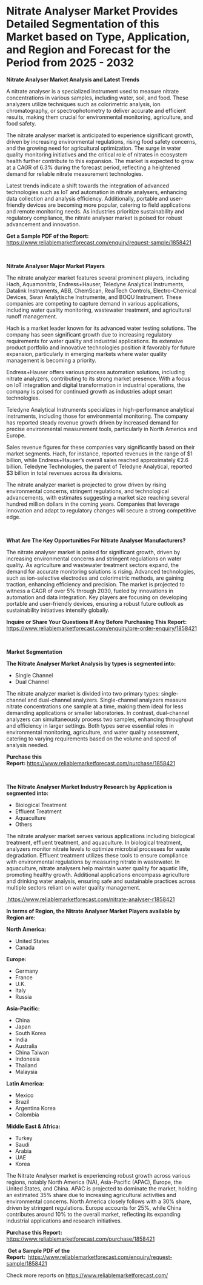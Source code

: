 <p><h1>Nitrate Analyser Market Provides Detailed Segmentation of this Market based on Type, Application, and Region and Forecast for the Period from 2025 - 2032</h1></p><p><strong>Nitrate Analyser Market Analysis and Latest Trends</strong></p>
<p><p>A nitrate analyser is a specialized instrument used to measure nitrate concentrations in various samples, including water, soil, and food. These analyzers utilize techniques such as colorimetric analysis, ion chromatography, or spectrophotometry to deliver accurate and efficient results, making them crucial for environmental monitoring, agriculture, and food safety.</p><p>The nitrate analyser market is anticipated to experience significant growth, driven by increasing environmental regulations, rising food safety concerns, and the growing need for agricultural optimization. The surge in water quality monitoring initiatives and the critical role of nitrates in ecosystem health further contribute to this expansion. The market is expected to grow at a CAGR of 6.3% during the forecast period, reflecting a heightened demand for reliable nitrate measurement technologies.</p><p>Latest trends indicate a shift towards the integration of advanced technologies such as IoT and automation in nitrate analysers, enhancing data collection and analysis efficiency. Additionally, portable and user-friendly devices are becoming more popular, catering to field applications and remote monitoring needs. As industries prioritize sustainability and regulatory compliance, the nitrate analyser market is poised for robust advancement and innovation.</p></p>
<p><strong>Get a Sample PDF of the Report:&nbsp;</strong> <a href="https://www.reliablemarketforecast.com/enquiry/request-sample/1858421?utm_campaign=2336&utm_medium=2&utm_source=Github&utm_content=ia&utm_term=28022025&utm_id=nitrate-analyser">https://www.reliablemarketforecast.com/enquiry/request-sample/1858421</a></p>
<p>&nbsp;</p>
<p><strong>Nitrate Analyser Major Market Players</strong></p>
<p><p>The nitrate analyzer market features several prominent players, including Hach, Aquamonitrix, Endress+Hauser, Teledyne Analytical Instruments, Datalink Instruments, ABB, ChemScan, RealTech Controls, Electro-Chemical Devices, Swan Analytische Instrumente, and BOQU Instrument. These companies are competing to capture demand in various applications, including water quality monitoring, wastewater treatment, and agricultural runoff management.</p><p>Hach is a market leader known for its advanced water testing solutions. The company has seen significant growth due to increasing regulatory requirements for water quality and industrial applications. Its extensive product portfolio and innovative technologies position it favorably for future expansion, particularly in emerging markets where water quality management is becoming a priority.</p><p>Endress+Hauser offers various process automation solutions, including nitrate analyzers, contributing to its strong market presence. With a focus on IoT integration and digital transformation in industrial operations, the company is poised for continued growth as industries adopt smart technologies.</p><p>Teledyne Analytical Instruments specializes in high-performance analytical instruments, including those for environmental monitoring. The company has reported steady revenue growth driven by increased demand for precise environmental measurement tools, particularly in North America and Europe.</p><p>Sales revenue figures for these companies vary significantly based on their market segments. Hach, for instance, reported revenues in the range of $1 billion, while Endress+Hauser’s overall sales reached approximately €2.6 billion. Teledyne Technologies, the parent of Teledyne Analytical, reported $3 billion in total revenues across its divisions.</p><p>The nitrate analyzer market is projected to grow driven by rising environmental concerns, stringent regulations, and technological advancements, with estimates suggesting a market size reaching several hundred million dollars in the coming years. Companies that leverage innovation and adapt to regulatory changes will secure a strong competitive edge.</p></p>
<p>&nbsp;</p>
<p><strong>What Are The Key Opportunities For Nitrate Analyser Manufacturers?</strong></p>
<p><p>The nitrate analyser market is poised for significant growth, driven by increasing environmental concerns and stringent regulations on water quality. As agriculture and wastewater treatment sectors expand, the demand for accurate monitoring solutions is rising. Advanced technologies, such as ion-selective electrodes and colorimetric methods, are gaining traction, enhancing efficiency and precision. The market is projected to witness a CAGR of over 5% through 2030, fueled by innovations in automation and data integration. Key players are focusing on developing portable and user-friendly devices, ensuring a robust future outlook as sustainability initiatives intensify globally.</p></p>
<p><strong>Inquire or Share Your Questions If Any Before Purchasing This Report:</strong> <a href="https://www.reliablemarketforecast.com/enquiry/pre-order-enquiry/1858421?utm_campaign=2336&utm_medium=2&utm_source=Github&utm_content=ia&utm_term=28022025&utm_id=nitrate-analyser">https://www.reliablemarketforecast.com/enquiry/pre-order-enquiry/1858421</a></p>
<p>&nbsp;</p>
<p><strong>Market Segmentation</strong></p>
<p><strong>The Nitrate Analyser Market Analysis by types is segmented into:</strong></p>
<p><ul><li>Single Channel</li><li>Dual Channel</li></ul></p>
<p><p>The nitrate analyzer market is divided into two primary types: single-channel and dual-channel analyzers. Single-channel analyzers measure nitrate concentrations one sample at a time, making them ideal for less demanding applications or smaller laboratories. In contrast, dual-channel analyzers can simultaneously process two samples, enhancing throughput and efficiency in larger settings. Both types serve essential roles in environmental monitoring, agriculture, and water quality assessment, catering to varying requirements based on the volume and speed of analysis needed.</p></p>
<p><strong>Purchase this Report:&nbsp;</strong><a href="https://www.reliablemarketforecast.com/purchase/1858421?utm_campaign=2336&utm_medium=2&utm_source=Github&utm_content=ia&utm_term=28022025&utm_id=nitrate-analyser">https://www.reliablemarketforecast.com/purchase/1858421</a></p>
<p>&nbsp;</p>
<p><strong>The Nitrate Analyser Market Industry Research by Application is segmented into:</strong></p>
<p><ul><li>Biological Treatment</li><li>Effluent Treatment</li><li>Aquaculture</li><li>Others</li></ul></p>
<p><p>The nitrate analyser market serves various applications including biological treatment, effluent treatment, and aquaculture. In biological treatment, analyzers monitor nitrate levels to optimize microbial processes for waste degradation. Effluent treatment utilizes these tools to ensure compliance with environmental regulations by measuring nitrate in wastewater. In aquaculture, nitrate analysers help maintain water quality for aquatic life, promoting healthy growth. Additional applications encompass agriculture and drinking water analysis, ensuring safe and sustainable practices across multiple sectors reliant on water quality management.</p></p>
<p><a href="https://www.reliablemarketforecast.com/nitrate-analyser-r1858421?utm_campaign=2336&utm_medium=2&utm_source=Github&utm_content=ia&utm_term=28022025&utm_id=nitrate-analyser">&nbsp;https://www.reliablemarketforecast.com/nitrate-analyser-r1858421</a></p>
<p><strong>In terms of Region, the Nitrate Analyser Market Players available by Region are:</strong></p>
<p>
    <p> <strong> North America: </strong>
        <ul>
            <li>United States</li>
            <li>Canada</li>
        </ul>
        </p> 
    <p> <strong> Europe: </strong>
        <ul>
            <li>Germany</li>
            <li>France</li>
            <li>U.K.</li>
            <li>Italy</li>
            <li>Russia</li>
        </ul>
        </p> 
    <p> <strong> Asia-Pacific: </strong>
        <ul>
            <li>China</li>
            <li>Japan</li>
            <li>South Korea</li>
            <li>India</li>
            <li>Australia</li>
            <li>China Taiwan</li>
            <li>Indonesia</li>
            <li>Thailand</li>
            <li>Malaysia</li>
        </ul>
        </p> 
    <p> <strong> Latin America: </strong>
        <ul>
            <li>Mexico</li>
            <li>Brazil</li>
            <li>Argentina Korea</li>
            <li>Colombia</li>
        </ul>
        </p> 
    <p> <strong> Middle East & Africa: </strong>
        <ul>
            <li>Turkey</li>
            <li>Saudi</li>
            <li>Arabia</li>
            <li>UAE</li>
            <li>Korea</li>
        </ul>
    </p>
    </p>
<p><p>The Nitrate Analyser market is experiencing robust growth across various regions, notably North America (NA), Asia-Pacific (APAC), Europe, the United States, and China. APAC is projected to dominate the market, holding an estimated 35% share due to increasing agricultural activities and environmental concerns. North America closely follows with a 30% share, driven by stringent regulations. Europe accounts for 25%, while China contributes around 10% to the overall market, reflecting its expanding industrial applications and research initiatives.</p></p>
<p><strong>Purchase this Report: </strong><a href="https://www.reliablemarketforecast.com/purchase/1858421?utm_campaign=2336&utm_medium=2&utm_source=Github&utm_content=ia&utm_term=28022025&utm_id=nitrate-analyser">https://www.reliablemarketforecast.com/purchase/1858421</a></p>
<p>&nbsp;<strong>Get a Sample PDF of the Report:&nbsp;&nbsp;</strong><a href="https://www.reliablemarketforecast.com/enquiry/request-sample/1858421?utm_campaign=2336&utm_medium=2&utm_source=Github&utm_content=ia&utm_term=28022025&utm_id=nitrate-analyser">https://www.reliablemarketforecast.com/enquiry/request-sample/1858421</a></p>
<p><strong></strong></p>
<p>Check more reports on <a href="https://www.reliablemarketforecast.com/?utm_campaign=2336&utm_medium=2&utm_source=Github&utm_content=ia&utm_term=28022025&utm_id=nitrate-analyser">https://www.reliablemarketforecast.com/</a></p>